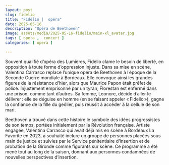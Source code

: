 ```yaml
---
layout: post
slug: fidelio
title: "Fidélio |  opéra"
date: 2025-05-16
description: "Opéra de Beethoven"
image: assets/media/2025-05-16-fidelio/main-xl_avatar.jpg
tags: [ opera ,  concert ]
categories: [ opera ]

---
```



Souvent qualifié d’opéra des Lumières, Fidelio clame le besoin de liberté, en opposition à toute forme d’oppression injuste. Dans sa mise en scène, Valentina Carrasco replace l’unique opéra de Beethoven à l’époque de la Seconde Guerre mondiale à Bordeaux. Elle convoque ainsi les grandes figures de la résistance d’hier, alors que Maurice Papon était préfet de police. Injustement emprisonné par un tyran, Florestan est enfermé dans une prison, comme tant d’autres. Sa femme, Leonore, décide d’aller le délivrer : elle se déguise en homme (en se faisant appeler « Fidelio »), gagne la confiance de la fille du geôlier, puis réussit à accéder à la cellule de son mari. 

Beethoven a trouvé dans cette histoire le symbole des idées progressistes de son temps, portées initialement par la Révolution française. Artiste engagée, Valentina Carrasco qui avait déjà mis en scène à Bordeaux La Favorite  en 2023, a souhaité inclure un groupe de personnes placées sous main de justice et suivies par le Service pénitentiaire d’insertion et de probation de la Gironde comme figurants sur scène. Ce programme a été mené tout au long de la saison, donnant aux personnes condamnées de nouvelles perspectives d’insertion.


